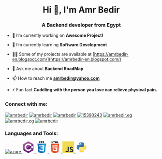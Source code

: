 <h1 align="center">Hi 👋, I'm Amr Bedir</h1>
<h3 align="center">A Backend developer from Egypt</h3>

- 🔭 I’m currently working on **Awesome Project!**

- 🌱 I’m currently learning **Software Development**

- 👨‍💻 Some of my projects are available at [https://amrbedir-en.blogspot.com/](https://amrbedir-en.blogspot.com/)

- 💬 Ask me about **Backend RoadMap**

- 📫 How to reach me **amrbedir@yahoo.com**

- ⚡ Fun fact **Cuddling with the person you love can relieve physical pain.**

<h3 align="left">Connect with me:</h3>
<p align="left">
<a href="https://codepen.io/amrbedir" target="blank"><img align="center" src="https://raw.githubusercontent.com/rahuldkjain/github-profile-readme-generator/master/src/images/icons/Social/codepen.svg" alt="amrbedir" height="30" width="40" /></a>
<a href="https://dev.to/amrbedir" target="blank"><img align="center" src="https://raw.githubusercontent.com/rahuldkjain/github-profile-readme-generator/master/src/images/icons/Social/devto.svg" alt="amrbedir" height="30" width="40" /></a>
<a href="https://linkedin.com/in/amrbedir" target="blank"><img align="center" src="https://raw.githubusercontent.com/rahuldkjain/github-profile-readme-generator/master/src/images/icons/Social/linked-in-alt.svg" alt="amrbedir" height="30" width="40" /></a>
<a href="https://stackoverflow.com/users/15390243" target="blank"><img align="center" src="https://raw.githubusercontent.com/rahuldkjain/github-profile-readme-generator/master/src/images/icons/Social/stack-overflow.svg" alt="15390243" height="30" width="40" /></a>
<a href="https://fb.com/amrbedir.eg" target="blank"><img align="center" src="https://raw.githubusercontent.com/rahuldkjain/github-profile-readme-generator/master/src/images/icons/Social/facebook.svg" alt="amrbedir.eg" height="30" width="40" /></a>
<a href="https://instagram.com/amrbedir.eg" target="blank"><img align="center" src="https://raw.githubusercontent.com/rahuldkjain/github-profile-readme-generator/master/src/images/icons/Social/instagram.svg" alt="amrbedir.eg" height="30" width="40" /></a>
<a href="https://www.behance.net/amrbedir" target="blank"><img align="center" src="https://raw.githubusercontent.com/rahuldkjain/github-profile-readme-generator/master/src/images/icons/Social/behance.svg" alt="amrbedir" height="30" width="40" /></a>
</p>

<h3 align="left">Languages and Tools:</h3>
<p align="left"> <a href="https://azure.microsoft.com/en-in/" target="_blank" rel="noreferrer"> <img src="https://www.vectorlogo.zone/logos/microsoft_azure/microsoft_azure-icon.svg" alt="azure" width="40" height="40"/> </a> <a href="https://www.w3schools.com/cs/" target="_blank" rel="noreferrer"> <img src="https://raw.githubusercontent.com/devicons/devicon/master/icons/csharp/csharp-original.svg" alt="csharp" width="40" height="40"/> </a> <a href="https://www.w3schools.com/css/" target="_blank" rel="noreferrer"> <img src="https://raw.githubusercontent.com/devicons/devicon/master/icons/css3/css3-original-wordmark.svg" alt="css3" width="40" height="40"/> </a> <a href="https://www.w3.org/html/" target="_blank" rel="noreferrer"> <img src="https://raw.githubusercontent.com/devicons/devicon/master/icons/html5/html5-original-wordmark.svg" alt="html5" width="40" height="40"/> </a> <a href="https://developer.mozilla.org/en-US/docs/Web/JavaScript" target="_blank" rel="noreferrer"> <img src="https://raw.githubusercontent.com/devicons/devicon/master/icons/javascript/javascript-original.svg" alt="javascript" width="40" height="40"/> </a> <a href="https://www.python.org" target="_blank" rel="noreferrer"> <img src="https://raw.githubusercontent.com/devicons/devicon/master/icons/python/python-original.svg" alt="python" width="40" height="40"/> </a> </p>
